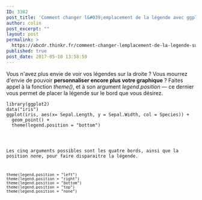 ```yaml
---
ID: 3382
post_title: 'Comment changer l&#039;emplacement de la légende avec ggplot2 ? theme(legend.position)'
author: colin
post_excerpt: ""
layout: post
permalink: >
  https://abcdr.thinkr.fr/comment-changer-lemplacement-de-la-legende-sur-ggplot2-themelegend-position/
published: true
post_date: 2017-05-10 13:58:59
---
```

Vous n'avez plus envie de voir vos légendes sur la droite ? Vous mourrez d'envie de pouvoir <strong>personnaliser encore plus votre graphique</strong> ? Faites appel à la fonction <em>theme()</em>, et à son argument<em> legend.position</em> — ce dernier vous permet de placer la légende sur le bord que vous désirez.
<pre><code>library(ggplot2)
data("iris")
ggplot(iris, aes(x= Sepal.Length, y = Sepal.Width, col = Species)) +
  geom_point() +
  theme(legend.position = "bottom")</pre>
Les cinq arguments possibles sont les quatre bords, ainsi que la position <em>none</em>, pour faire disparaitre la légende.
<pre><code>theme(legend.position = "left")
theme(legend.position = "right")
theme(legend.position = "bottom")
theme(legend.position = "top")
theme(legend.position = "none")</pre>